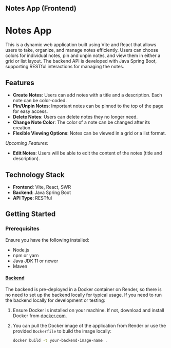 ## Notes App (Frontend)

# Notes App

This is a dynamic web application built using Vite and React that allows users to take, organize, and manage notes efficiently. Users can choose colors for individual notes, pin and unpin notes, and view them in either a grid or list layout. The backend API is developed with Java Spring Boot, supporting RESTful interactions for managing the notes.

## Features

- **Create Notes**: Users can add notes with a title and a description. Each note can be color-coded.
- **Pin/Unpin Notes**: Important notes can be pinned to the top of the page for easy access.
- **Delete Notes**: Users can delete notes they no longer need.
- **Change Note Color**: The color of a note can be changed after its creation.
- **Flexible Viewing Options**: Notes can be viewed in a grid or a list format.

*Upcoming Features:*
- **Edit Notes**: Users will be able to edit the content of the notes (title and description).

## Technology Stack

- **Frontend**: Vite, React, SWR
- **Backend**: Java Spring Boot
- **API Type**: RESTful

## Getting Started

### Prerequisites

Ensure you have the following installed:

- Node.js
- npm or yarn
- Java JDK 11 or newer
- Maven


#### [Backend](https://github.com/toNy5oo/note_app_backend)
The backend is pre-deployed in a Docker container on Render, so there is no need to set up the backend locally for typical usage. If you need to run the backend locally for development or testing:

1. Ensure Docker is installed on your machine. If not, download and install Docker from [docker.com](https://www.docker.com/).

2. You can pull the Docker image of the application from Render or use the provided `Dockerfile` to build the image locally:
   ```sh
   docker build -t your-backend-image-name .
